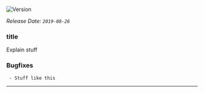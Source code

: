 ![Version](https://img.shields.io/badge/version-v1.0.0-blue)

 _Release Date: `2019-08-26`_

 ### title
 Explain stuff

 ### Bugfixes
     - Stuff like this

 ---
